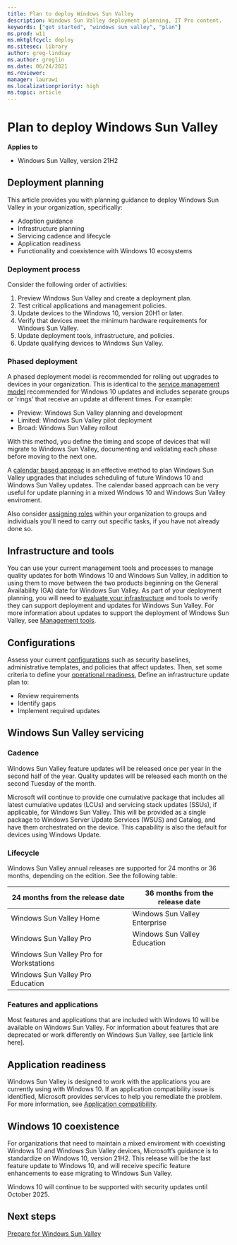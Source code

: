 ```yaml
---
title: Plan to deploy Windows Sun Valley
description: Windows Sun Valley deployment planning, IT Pro content.
keywords: ["get started", "windows sun valley", "plan"]
ms.prod: w11
ms.mktglfcycl: deploy
ms.sitesec: library
author: greg-lindsay
ms.author: greglin
ms.date: 06/24/2021
ms.reviewer: 
manager: laurawi
ms.localizationpriority: high
ms.topic: article
---
```


# Plan to deploy Windows Sun Valley

**Applies to**

-   Windows Sun Valley, version 21H2

## Deployment planning

This article provides you with planning guidance to deploy Windows Sun Valley in your organization, specifically: 
 
   - Adoption guidance
   - Infrastructure planning
   - Servicing cadence and lifecycle 
   - Application readiness 
   - Functionality and coexistence with Windows 10 ecosystems 

### Deployment process

Consider the following order of activities:
1. Preview Windows Sun Valley and create a deployment plan. 
2. Test critical applications and management policies.
3. Update devices to the Windows 10, version 20H1 or later.
4. Verify that devices meet the minimum hardware requirements for Windows Sun Valley.
5. Update deployment tools, infrastructure, and policies.
6. Update qualifying devices to Windows Sun Valley.

### Phased deployment

A phased deployment model is recommended for rolling out upgrades to devices in your organization. This is identical to the [service management model](/windows/deployment/update/create-deployment-plan) recommended for Windows 10 updates and includes separate groups or 'rings' that receive an update at different times. For example:
- Preview: Windows Sun Valley planning and development
- Limited: Windows Sun Valley pilot deployment
- Broad: Windows Sun Valley rollout

With this method, you define the timing and scope of devices that will migrate to Windows Sun Valley, documenting and validating each phase before moving to the next one.

A [calendar based approac](/windows/deployment/update/plan-define-strategy#calendar-approaches) is an effective method to plan Windows Sun Valley upgrades that includes scheduling of future Windows 10 and Windows Sun Valley updates.  The calendar based approach can be very useful for update planning in a mixed Windows 10 and Windows Sun Valley enviroment.

Also consider [assigning roles](/windows/deployment/update/plan-define-readiness) within your organization to groups and individuals you'll need to carry out specific tasks, if you have not already done so.

## Infrastructure and tools

You can use your current management tools and processes to manage quality updates for both Windows 10 and Windows Sun Valley, in addition to using them to move between the two products beginning on the General Availability (GA) date for Windows Sun Valley. As part of your deployment planning, you will need to [evaluate your infrastructure](/windows/deployment/update/eval-infra-tools) and tools to verify they can support deployment and updates for Windows Sun Valley.  For more information about updates to support the deployment of Windows Sun Valley, see [Management tools](windows-sv-prepare.md#management-tools).

## Configurations

Assess your current [configurations](/windows/deployment/update/eval-infra-tools#configuration-updates) such as security baselines, administrative templates, and policies that affect updates. Then, set some criteria to define your [operational readiness](/windows/deployment/update/eval-infra-tools#define-operational-readiness-criteria), Define an infrastructure update plan to:
- Review requirements
- Identify gaps
- Implement required updates

## Windows Sun Valley servicing

### Cadence

Windows Sun Valley feature updates will be released once per year in the second half of the year. Quality updates will be released each month on the second Tuesday of the month. 

Microsoft will continue to provide one cumulative package that includes all latest cumulative updates (LCUs) and servicing stack updates (SSUs), if applicable, for Windows Sun Valley. This will be provided as a single package to Windows Server Update Services (WSUS) and Catalog, and have them orchestrated on the device. This capability is also the default for devices using Windows Update. 

### Lifecycle

Windows Sun Valley annual releases are supported for 24 months or 36 months, depending on the edition. See the following table:<br>


| 24 months from the release date | 36 months from the release date |
| ------------------------------- | ------------------------------- |
| Windows Sun Valley Home | Windows Sun Valley Enterprise |
| Windows Sun Valley Pro | Windows Sun Valley Education |
| Windows Sun Valley Pro for Workstations |  |
| Windows Sun Valley Pro Education |  |

### Features and applications

Most features and applications that are included with Windows 10 will be available on Windows Sun Valley. For information about features that are deprecated or work differently on Windows Sun Valley, see [article link here].

## Application readiness

Windows Sun Valley is designed to work with the applications you are currently using with Windows 10. If an application compatibility issue is identified, Microsoft provides services to help you remediate the problem. For more information, see [Application compatibility](windows-sv-prepare.md#application-compatibility).

## Windows 10 coexistence

For organizations that need to maintain a mixed enviroment with coexisting Windows 10 and Windows Sun Valley devices, Microsoft’s guidance is to standardize on Windows 10, version 21H2. This release will be the last feature update to Windows 10, and will receive specific feature enhancements to ease migrating to Windows Sun Valley. 

Windows 10 will continue to be supported with security updates until October 2025.

## Next steps

[Prepare for Windows Sun Valley](windows-sv-prepare.md)
